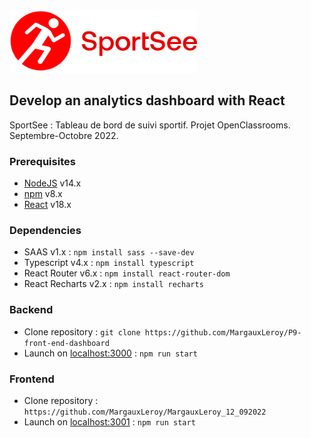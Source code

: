 <img width="300" height="100" src="https://raw.githubusercontent.com/MargauxLeroy/MargauxLeroy_12_092022/dd67470bfef9b9a979e538bbea4fb8b88bbbcc1a/src/assets/logo.svg">

## Develop an analytics dashboard with React

SportSee : Tableau de bord de suivi sportif.
Projet OpenClassrooms. Septembre-Octobre 2022.

### Prerequisites

- [NodeJS](https://nodejs.org/en/) v14.x
- [npm](https://www.npmjs.com/) v8.x
- [React](https://fr.reactjs.org/) v18.x

### Dependencies

- SAAS v1.x : `npm install sass --save-dev`
- Typescript v4.x : `npm install typescript`
- React Router v6.x : `npm install react-router-dom`
- React Recharts v2.x : `npm install recharts`

### Backend

- Clone repository : `git clone https://github.com/MargauxLeroy/P9-front-end-dashboard`
- Launch on [localhost:3000](http://localhost:3000) : `npm run start`

### Frontend

- Clone repository : `https://github.com/MargauxLeroy/MargauxLeroy_12_092022`
- Launch on [localhost:3001](http://localhost:3001) : `npm run start`
